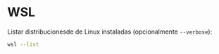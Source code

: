 # WSL

Listar distribucionesde de Linux instaladas (opcionalmente `--verbose`):

```bash
wsl --list
```